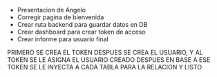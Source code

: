 - Presentacion de Angelo
- Corregir pagina de bienvenida
- Crear ruta backend para guardar datos en DB
- Crear dashboard para crear token de acceso
- Crear informe para usuario final

PRIMERO SE CREA EL TOKEN
DESPUES SE CREA EL USUARIO, Y AL TOKEN SE LE ASIGNA EL USUARIO CREADO
DESPUES EN BASE A ESE TOKEN SE LE INYECTA A CADA TABLA PARA LA RELACION
Y LISTO
